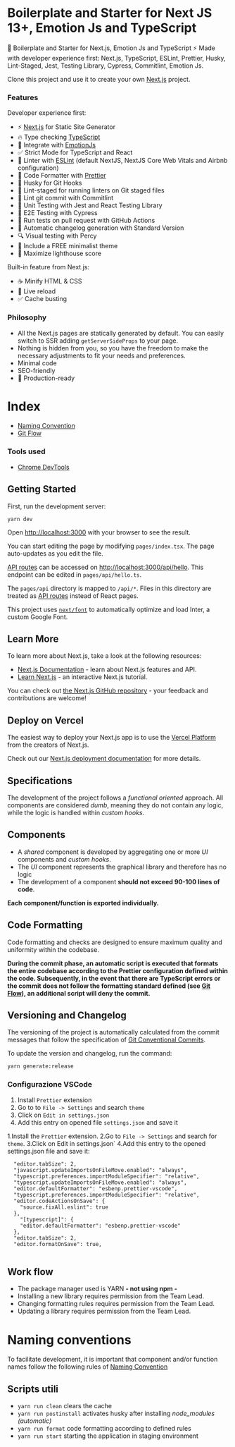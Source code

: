 # Boilerplate and Starter for Next JS 13+, Emotion Js and TypeScript


🚀 Boilerplate and Starter for Next.js, Emotion Js and TypeScript ⚡️ Made with developer experience first: Next.js, TypeScript, ESLint, Prettier, Husky, Lint-Staged, Jest, Testing Library, Cypress, Commitlint, Emotion Js.

Clone this project and use it to create your own [Next.js](https://nextjs.org) project.

### Features

Developer experience first:

- ⚡ [Next.js](https://nextjs.org) for Static Site Generator
- 🔥 Type checking [TypeScript](https://www.typescriptlang.org)
- 💎 Integrate with [EmotionJs](https://emotion.sh/docs/introduction)
- ✅ Strict Mode for TypeScript and React
- 📏 Linter with [ESLint](https://eslint.org) (default NextJS, NextJS Core Web Vitals and Airbnb configuration)
- 💖 Code Formatter with [Prettier](https://prettier.io)
- 🦊 Husky for Git Hooks
- 🚫 Lint-staged for running linters on Git staged files
- 🚓 Lint git commit with Commitlint
- 🦺 Unit Testing with Jest and React Testing Library
- 🧪 E2E Testing with Cypress
- 👷 Run tests on pull request with GitHub Actions
- 🎁 Automatic changelog generation with Standard Version
- 🔍 Visual testing with Percy 
- 🌈 Include a FREE minimalist theme
- 💯 Maximize lighthouse score

Built-in feature from Next.js:

- ☕ Minify HTML & CSS
- 💨 Live reload
- ✅ Cache busting

### Philosophy

- All the Next.js pages are statically generated by default. You can easily switch to SSR adding `getServerSideProps` to your page.
- Nothing is hidden from you, so you have the freedom to make the necessary adjustments to fit your needs and preferences.
- Minimal code
- SEO-friendly
- 🚀 Production-ready
# Index

- [Naming Convention](@docs/NAMING_CONVENTION.md)
- [Git Flow](@docs/GIT_FLOW.md)

### Tools used

- [Chrome DevTools](https://developer.chrome.com/docs/devtools/)

## Getting Started

First, run the development server:
```
yarn dev
```

Open [http://localhost:3000](http://localhost:3000) with your browser to see the result.

You can start editing the page by modifying `pages/index.tsx`. The page auto-updates as you edit the file.

[API routes](https://nextjs.org/docs/api-routes/introduction) can be accessed on [http://localhost:3000/api/hello](http://localhost:3000/api/hello). This endpoint can be edited in `pages/api/hello.ts`.

The `pages/api` directory is mapped to `/api/*`. Files in this directory are treated as [API routes](https://nextjs.org/docs/api-routes/introduction) instead of React pages.

This project uses [`next/font`](https://nextjs.org/docs/basic-features/font-optimization) to automatically optimize and load Inter, a custom Google Font.

## Learn More

To learn more about Next.js, take a look at the following resources:

- [Next.js Documentation](https://nextjs.org/docs) - learn about Next.js features and API.
- [Learn Next.js](https://nextjs.org/learn) - an interactive Next.js tutorial.

You can check out [the Next.js GitHub repository](https://github.com/vercel/next.js/) - your feedback and contributions are welcome!

## Deploy on Vercel

The easiest way to deploy your Next.js app is to use the [Vercel Platform](https://vercel.com/new?utm_medium=default-template&filter=next.js&utm_source=create-next-app&utm_campaign=create-next-app-readme) from the creators of Next.js.

Check out our [Next.js deployment documentation](https://nextjs.org/docs/deployment) for more details.

## Specifications

The development of the project follows a _functional oriented_ approach. All components are considered _dumb_, meaning they do not contain any logic, while the logic is handled within _custom hooks_.


## Components

- A _shared_ component is developed by aggregating one or more _UI_ components and _custom hooks_.
- The _UI_ component represents the graphical library and therefore has no logic
- The development of a component **should not exceed 90-100 lines of code**.

**Each component/function is exported individually.**

## Code Formatting

Code formatting and checks are designed to ensure maximum quality and uniformity within the codebase.

**During the commit phase, an automatic script is executed that formats the entire codebase according to the Prettier configuration defined within the code. Subsequently, in the event that there are TypeScript errors or the commit does not follow the formatting standard defined (see [Git Flow](@docs/GIT_FLOW.md)), an additional script will deny the commit.**

## Versioning and Changelog

The versioning of the project is automatically calculated from the commit messages that follow the specification of [Git Conventional Commits](https://www.conventionalcommits.org/en/v1.0.0/).

To update the version and changelog, run the command:

```sh
yarn generate:release
```

### Configurazione VSCode

1. Install `Prettier` extension
2. Go to to `File -> Settings` and search `theme`
3. Click on `Edit in settings.json`
4. Add this entry on opened file `settings.json` and save it

1.Install the `Prettier`  extension.
2.Go to `File -> Settings` and search for `theme`.
3.Click on Edit in settings.json`
4.Add this entry to the opened settings.json file and save it:

```
  "editor.tabSize": 2,
  "javascript.updateImportsOnFileMove.enabled": "always",
  "typescript.preferences.importModuleSpecifier": "relative",
  "typescript.updateImportsOnFileMove.enabled": "always",
  "editor.defaultFormatter": "esbenp.prettier-vscode",
  "typescript.preferences.importModuleSpecifier": "relative",
  "editor.codeActionsOnSave": {
    "source.fixAll.eslint": true
  },
    "[typescript]": {
    "editor.defaultFormatter": "esbenp.prettier-vscode"
  },
  "editor.tabSize": 2,
  "editor.formatOnSave": true,
  
```

## Work flow

- The package manager used is YARN **- not using npm -**
- Installing a new library requires permission from the Team Lead.
- Changing formatting rules requires permission from the Team Lead.
- Updating a library requires permission from the Team Lead.


# Naming conventions

To facilitate development, it is important that component and/or function names follow the following rules of [Naming Convention](@docs/NAMING_CONVENTION.md)

## Scripts utili

- `yarn run clean` clears the cache
- `yarn run postinstall` activates husky after installing _node_modules_ _(automatic)_
- `yarn run format` code formatting according to defined rules
- `yarn run start` starting the application in staging environment